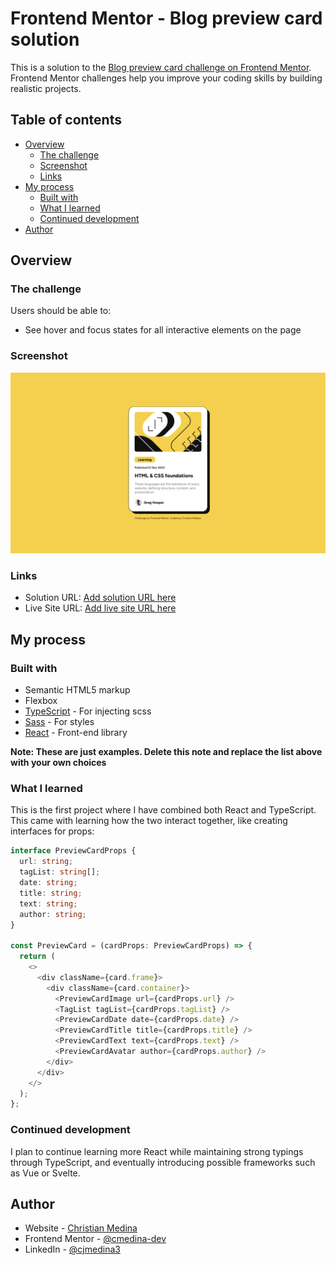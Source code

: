 # Frontend Mentor - Blog preview card solution

This is a solution to the [Blog preview card challenge on Frontend Mentor](https://www.frontendmentor.io/challenges/blog-preview-card-ckPaj01IcS). Frontend Mentor challenges help you improve your coding skills by building realistic projects.

## Table of contents

- [Overview](#overview)
  - [The challenge](#the-challenge)
  - [Screenshot](#screenshot)
  - [Links](#links)
- [My process](#my-process)
  - [Built with](#built-with)
  - [What I learned](#what-i-learned)
  - [Continued development](#continued-development)
- [Author](#author)

## Overview

### The challenge

Users should be able to:

- See hover and focus states for all interactive elements on the page

### Screenshot

![](./screenshot.png)

### Links

- Solution URL: [Add solution URL here](https://your-solution-url.com)
- Live Site URL: [Add live site URL here](https://your-live-site-url.com)

## My process

### Built with

- Semantic HTML5 markup
- Flexbox
- [TypeScript](https://www.typescriptlang.org/) - For injecting scss
- [Sass](https://sass-lang.com/) - For styles
- [React](https://reactjs.org/) - Front-end library

**Note: These are just examples. Delete this note and replace the list above with your own choices**

### What I learned

This is the first project where I have combined both React and TypeScript. This came with learning how the two interact together, like creating interfaces for props:

```typescript
interface PreviewCardProps {
  url: string;
  tagList: string[];
  date: string;
  title: string;
  text: string;
  author: string;
}

const PreviewCard = (cardProps: PreviewCardProps) => {
  return (
    <>
      <div className={card.frame}>
        <div className={card.container}>
          <PreviewCardImage url={cardProps.url} />
          <TagList tagList={cardProps.tagList} />
          <PreviewCardDate date={cardProps.date} />
          <PreviewCardTitle title={cardProps.title} />
          <PreviewCardText text={cardProps.text} />
          <PreviewCardAvatar author={cardProps.author} />
        </div>
      </div>
    </>
  );
};
```

### Continued development

I plan to continue learning more React while maintaining strong typings through TypeScript, and eventually introducing possible frameworks such as Vue or Svelte.

## Author

- Website - [Christian Medina](https://www.github.com/cmedina-dev)
- Frontend Mentor - [@cmedina-dev](https://www.frontendmentor.io/profile/cmedina-dev)
- LinkedIn - [@cjmedina3](https://linkedin.com/in/cjmedina3)
